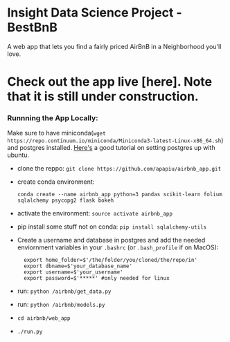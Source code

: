 # Insight Data Science Project -  BestBnB
A web app that lets you find a fairly priced AirBnB in a Neighborhood you'll love.

# Check out the app live [here]. Note that it is still under construction.

### Runnning the App Locally:

Make sure to have miniconda(`wget https://repo.continuum.io/miniconda/Miniconda3-latest-Linux-x86_64.sh`) and postgres installed. [Here's](https://www.digitalocean.com/community/tutorials/how-to-install-and-use-postgresql-on-ubuntu-14-04) a good tutorial on setting postgres up with ubuntu.

- clone the reppo:
`git clone https://github.com/apapiu/airbnb_app.git`
- create  conda environment:

  `conda create --name airbnb_app python=3 pandas scikit-learn folium sqlalchemy psycopg2 flask bokeh`

- activate the environment: `source activate airbnb_app`
- pip install some stuff not on conda: `pip install sqlalchemy-utils`



- Create a username and database in postgres and add the needed enviornment variables in your `.bashrc` (or `.bash_profile` if on MacOS):

        export home_folder=$'/the/folder/you/cloned/the/repo/in'
        export dbname=$'your_database_name'
        export username=$'your_username' 
        export password=$'*****' #only needed for linux
    
   
- run: `python /airbnb/get_data.py`
- run: `python /airbnb/models.py`
- `cd airbnb/web_app`
- `./run.py`

